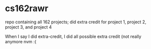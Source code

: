 # cs162rawr
repo containing all 162 projects; did extra credit for project 1, project 2, project 3, and project 4

When I say I did extra-credit, I did all possible extra credit (not really anymore nvm :(
